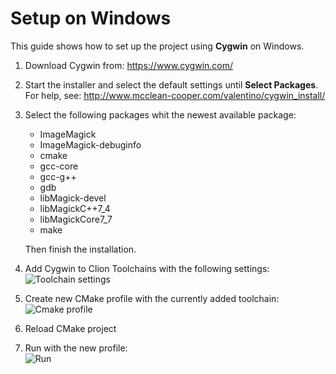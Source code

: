 # Setup on Windows

This guide shows how to set up the project using **Cygwin** on Windows.

1. Download Cygwin from: https://www.cygwin.com/
2. Start the installer and select the default settings until **Select Packages**. For help, see: http://www.mcclean-cooper.com/valentino/cygwin_install/
3. Select the following packages whit the newest available package:
    * ImageMagick
    * ImageMagick-debuginfo
    * cmake
    * gcc-core
    * gcc-g++
    * gdb
    * libMagick-devel
    * libMagickC++7_4
    * libMagickCore7_7
    * make
    
    Then finish the installation.
4. Add Cygwin to Clion Toolchains with the following settings:<br />
![Toolchain settings](/doc/img/clion_toolchain_settings.png)
5. Create new CMake profile with the currently added toolchain:<br />
![Cmake profile](/doc/img/clion_cmake_profile.png)
6. Reload CMake project
7. Run with the new profile:<br />
![Run](/doc/img/clion_run.png)
